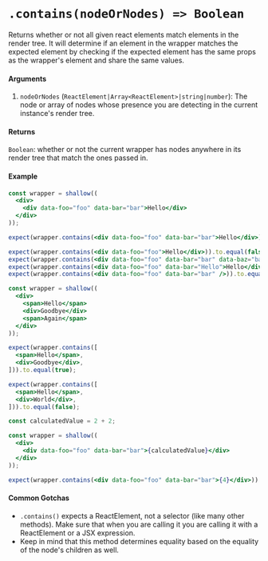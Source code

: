 # `.contains(nodeOrNodes) => Boolean`

Returns whether or not all given react elements match elements in the render tree.
It will determine if an element in the wrapper matches the expected element by checking if the expected element has the same props as the wrapper's element and share the same values.


#### Arguments

1. `nodeOrNodes` (`ReactElement|Array<ReactElement>|string|number`): The node or array of nodes whose presence you are detecting in the current instance's
render tree.



#### Returns

`Boolean`: whether or not the current wrapper has nodes anywhere in its render tree that match
the ones passed in.



#### Example


```jsx
const wrapper = shallow((
  <div>
    <div data-foo="foo" data-bar="bar">Hello</div>
  </div>
));

expect(wrapper.contains(<div data-foo="foo" data-bar="bar">Hello</div>)).to.equal(true);

expect(wrapper.contains(<div data-foo="foo">Hello</div>)).to.equal(false);
expect(wrapper.contains(<div data-foo="foo" data-bar="bar" data-baz="baz">Hello</div>)).to.equal(false);
expect(wrapper.contains(<div data-foo="foo" data-bar="Hello">Hello</div>)).to.equal(false);
expect(wrapper.contains(<div data-foo="foo" data-bar="bar" />)).to.equal(false);
```

```jsx
const wrapper = shallow((
  <div>
    <span>Hello</span>
    <div>Goodbye</div>
    <span>Again</span>
  </div>
));

expect(wrapper.contains([
  <span>Hello</span>,
  <div>Goodbye</div>,
])).to.equal(true);

expect(wrapper.contains([
  <span>Hello</span>,
  <div>World</div>,
])).to.equal(false);
```

```jsx
const calculatedValue = 2 + 2;

const wrapper = shallow((
  <div>
    <div data-foo="foo" data-bar="bar">{calculatedValue}</div>
  </div>
));

expect(wrapper.contains(<div data-foo="foo" data-bar="bar">{4}</div>)).to.equal(true);
```

#### Common Gotchas

- `.contains()` expects a ReactElement, not a selector (like many other methods). Make sure that
when you are calling it you are calling it with a ReactElement or a JSX expression.
- Keep in mind that this method determines equality based on the equality of the node's children as
well.
